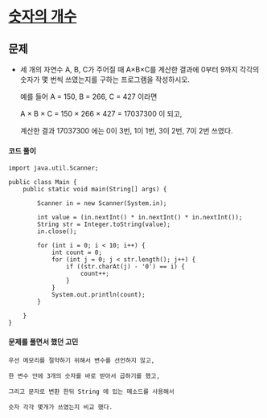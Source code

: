 # [숫자의 개수](https://www.acmicpc.net/problem/2577)



## 문제

- 세 개의 자연수 A, B, C가 주어질 때 A×B×C를 계산한 결과에 0부터 9까지 각각의 숫자가 몇 번씩 쓰였는지를 구하는 프로그램을 작성하시오.

  예를 들어 A = 150, B = 266, C = 427 이라면 

  A × B × C = 150 × 266 × 427 = 17037300 이 되고, 

  계산한 결과 17037300 에는 0이 3번, 1이 1번, 3이 2번, 7이 2번 쓰였다.



#### 코드 풀이

```
import java.util.Scanner;
 
public class Main {
	public static void main(String[] args) {
 
		Scanner in = new Scanner(System.in);
 
		int value = (in.nextInt() * in.nextInt() * in.nextInt());
		String str = Integer.toString(value);
		in.close();
		
		for (int i = 0; i < 10; i++) {
			int count = 0;
			for (int j = 0; j < str.length(); j++) {
				if ((str.charAt(j) - '0') == i) {
					count++;
				}
			}
			System.out.println(count);
		}
		
	}
}

```



#### 문제를 풀면서 했던 고민 

~~~
우선 메모리를 절약하기 위해서 변수를 선언하지 않고, 

한 변수 안에 3개의 숫자를 바로 받아서 곱하기를 했고, 

그리고 문자로 변환 한뒤 String 에 있는 메소드를 사용해서 

숫자 각각 몇개가 쓰였는지 비교 했다. 
~~~

